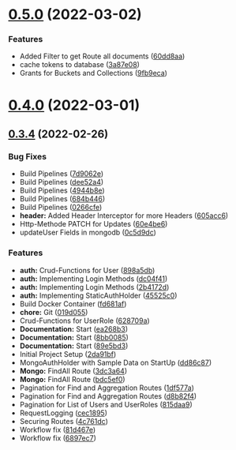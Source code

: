 <a name="0.5.0"></a>
# [0.5.0](https://github.com/QuadStingray/mongocamp/compare/v0.4.0...v0.5.0) (2022-03-02)


### Features

* Added Filter to get Route all documents ([60dd8aa](https://github.com/QuadStingray/mongocamp/commit/60dd8aa))
* cache tokens to database ([3a87e08](https://github.com/QuadStingray/mongocamp/commit/3a87e08))
* Grants for Buckets and Collections ([9fb9eca](https://github.com/QuadStingray/mongocamp/commit/9fb9eca))



<a name="0.4.0"></a>
# [0.4.0](https://github.com/QuadStingray/mongocamp/compare/v0.3.4...v0.4.0) (2022-03-01)



<a name="0.3.4"></a>
## [0.3.4](https://github.com/QuadStingray/mongocamp/compare/2da91bf...v0.3.4) (2022-02-26)


### Bug Fixes

* Build Pipelines ([7d9062e](https://github.com/QuadStingray/mongocamp/commit/7d9062e))
* Build Pipelines ([dee52a4](https://github.com/QuadStingray/mongocamp/commit/dee52a4))
* Build Pipelines ([4944b8e](https://github.com/QuadStingray/mongocamp/commit/4944b8e))
* Build Pipelines ([684b446](https://github.com/QuadStingray/mongocamp/commit/684b446))
* Build Pipelines ([0266cfe](https://github.com/QuadStingray/mongocamp/commit/0266cfe))
* **header:** Added Header Interceptor for more Headers ([605acc6](https://github.com/QuadStingray/mongocamp/commit/605acc6))
* Http-Methode PATCH for Updates ([60e4be6](https://github.com/QuadStingray/mongocamp/commit/60e4be6))
* updateUser Fields in mongodb ([0c5d9dc](https://github.com/QuadStingray/mongocamp/commit/0c5d9dc))


### Features

* **auth:** Crud-Functions for User ([898a5db](https://github.com/QuadStingray/mongocamp/commit/898a5db))
* **auth:** Implementing Login Methods ([dc04f41](https://github.com/QuadStingray/mongocamp/commit/dc04f41))
* **auth:** Implementing Login Methods ([2b4172d](https://github.com/QuadStingray/mongocamp/commit/2b4172d))
* **auth:** Implementing StaticAuthHolder ([45525c0](https://github.com/QuadStingray/mongocamp/commit/45525c0))
* Build Docker Container ([fd681af](https://github.com/QuadStingray/mongocamp/commit/fd681af))
* **chore:** Git ([019d055](https://github.com/QuadStingray/mongocamp/commit/019d055))
* Crud-Functions for UserRole ([628709a](https://github.com/QuadStingray/mongocamp/commit/628709a))
* **Documentation:** Start ([ea268b3](https://github.com/QuadStingray/mongocamp/commit/ea268b3))
* **Documentation:** Start ([8bb0085](https://github.com/QuadStingray/mongocamp/commit/8bb0085))
* **Documentation:** Start ([89e5bd3](https://github.com/QuadStingray/mongocamp/commit/89e5bd3))
* Initial Project Setup ([2da91bf](https://github.com/QuadStingray/mongocamp/commit/2da91bf))
* MongoAuthHolder with Sample Data on StartUp ([dd86c87](https://github.com/QuadStingray/mongocamp/commit/dd86c87))
* **Mongo:** FindAll Route ([3dc3a64](https://github.com/QuadStingray/mongocamp/commit/3dc3a64))
* **Mongo:** FindAll Route ([bdc5ef0](https://github.com/QuadStingray/mongocamp/commit/bdc5ef0))
* Pagination for Find and Aggregation Routes ([1df577a](https://github.com/QuadStingray/mongocamp/commit/1df577a))
* Pagination for Find and Aggregation Routes ([d8b82f4](https://github.com/QuadStingray/mongocamp/commit/d8b82f4))
* Pagination for List of Users and UserRoles ([815daa9](https://github.com/QuadStingray/mongocamp/commit/815daa9))
* RequestLogging ([cec1895](https://github.com/QuadStingray/mongocamp/commit/cec1895))
* Securing Routes ([4c761dc](https://github.com/QuadStingray/mongocamp/commit/4c761dc))
* Workflow fix ([81d467e](https://github.com/QuadStingray/mongocamp/commit/81d467e))
* Workflow fix ([6897ec7](https://github.com/QuadStingray/mongocamp/commit/6897ec7))



